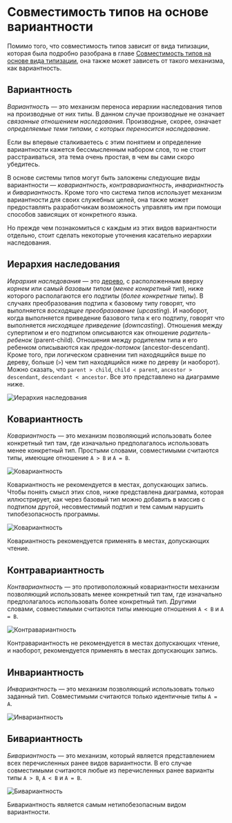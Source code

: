 # Совместимость типов на основе вариантности

Помимо того, что совместимость типов зависит от вида типизации, которая была подробно разобрана в главе [Совместимость типов на основе вида типизации](009.md), она также может зависеть от такого механизма, как вариантность.

## Вариантность

_Вариантность_ — это механизм переноса иерархии наследования типов на производные от них типы. В данном случае производные не означает _связанные отношением наследования_. Производные, скорее, означает _определяемые теми типами, с которых переносится наследование_.

Если вы впервые сталкиваетесь с этим понятием и определение вариантности кажется бессмысленным набором слов, то не стоит расстраиваться, эта тема очень простая, в чем вы сами скоро убедитесь.

В основе системы типов могут быть заложены следующие виды вариантности — _ковариантность_, _контравариантность_, _инвариантность_ и _бивариантность_. Кроме того что система типов использует механизм вариантности для своих служебных целей, она также может предоставлять разработчикам возможность управлять им при помощи способов зависящих от конкретного языка.

Но прежде чем познакомиться с каждым из этих видов вариантности отдельно, стоит сделать некоторые уточнения касательно иерархии наследования.

## Иерархия наследования

_Иерархия наследования_ — это [дерево](<https://ru.wikipedia.org/wiki/%D0%94%D0%B5%D1%80%D0%B5%D0%B2%D0%BE_(%D1%81%D1%82%D1%80%D1%83%D0%BA%D1%82%D1%83%D1%80%D0%B0_%D0%B4%D0%B0%D0%BD%D0%BD%D1%8B%D1%85)>), с расположенным вверху _корнем_ или самый _базовым типом_ (_менее конкретный тип_), ниже которого располагаются его _подтипы_ (_более конкретные типы_). В случаях преобразования подтипа к базовому типу говорят, что выполняется _восходящее преобразование_ (_upcasting_). И наоборот, когда выполняется приведение базового типа к его подтипу, говорят что выполняется _нисходящее приведение_ (_downcasting_). Отношения между супертипом и его подтипом описываются как отношение _родитель-ребенок_ (parent-child). Отношения между родителем типа и его ребенком описываются как _предок-потомок_ (ancestor-descendant). Кроме того, при логическом сравнении тип находящийся выше по дереву, больше (`>`) чем тип находящийся ниже по дереву (и наоборот). Можно сказать, что `parent > child`, `child < parent`, `ancestor > descendant`, `descendant < ancestor`. Все это представлено на диаграмме ниже.

![Иерархия наследования](nominative-types-hierarchical-tree.png)

## Ковариантность

_Ковариантность_ — это механизм позволяющий использовать более конкретный тип там, где изначально предполагалось использовать менее конкретный тип. Простыми словами, совместимыми считаются типы, имеющие отношение `A > B` и `A = B`.

![Ковариантность](nominative-types-covariance-compatible.png)

Ковариантность не рекомендуется в местах, допускающих запись. Чтобы понять смысл этих слов, ниже представлена диаграмма, которая иллюстрирует, как через базовый тип можно добавить в массив с подтипом другой, несовместимый подтип и тем самым нарушить типобезопасность программы.

![Ковариантность](nominative-types-covariace-bad-example.png)

Ковариантность рекомендуется применять в местах, допускающих чтение.

## Контравариантность

_Контвариантность_ — это противоположный ковариантности механизм позволяющий использовать менее конкретный тип там, где изначально предполагалось использовать более конкретный тип. Другими словами, совместимыми считаются типы имеющие отношения `A < B` и `A = B`.

![Контравариантность](nominative-types-contrvariance-compatible.png)

Контравариантность не рекомендуется в местах допускающих чтение, и наоборот, рекомендуется применять в местах допускающих запись.

## Инвариантность

_Инвариантность_ — это механизм позволяющий использовать только заданный тип. Совместимыми считаются только идентичные типы `A = A`.

![Инвариантность](nominative-types-invariance-compatible.png)

## Бивариантность

_Бивариантность_ — это механизм, который является представлением всех перечисленных ранее видов вариантности. В его случае совместимыми считаются любые из перечисленных ранее варианты типы `A > B`, `A < B` и `A = B`.

![Бивариантность](nominative-types-bivariance-compatible.png)

Бивариантность является самым нетипобезопасным видом вариантности.
